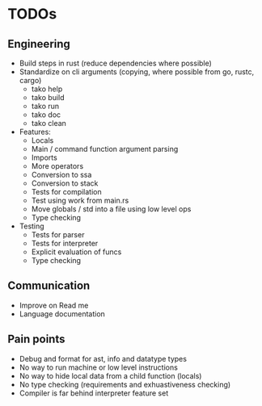 # TODOs

## Engineering
- Build steps in rust (reduce dependencies where possible)
- Standardize on cli arguments (copying, where possible from go, rustc, cargo)
  - tako help
  - tako build
  - tako run
  - tako doc
  - tako clean
- Features:
  - Locals
  - Main / command function argument parsing
  - Imports
  - More operators
  - Conversion to ssa
  - Conversion to stack
  - Tests for compilation
  - Test using work from main.rs
  - Move globals / std into a file using low level ops
  - Type checking
- Testing
  - Tests for parser
  - Tests for interpreter
  - Explicit evaluation of funcs
  - Type checking

## Communication
- Improve on Read me
- Language documentation

## Pain points
- Debug and format for ast, info and datatype types
- No way to run machine or low level instructions
- No way to hide local data from a child function (locals)
- No type checking (requirements and exhuastiveness checking)
- Compiler is far behind interpreter feature set
